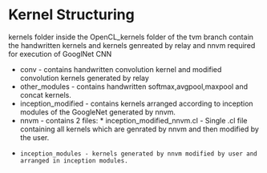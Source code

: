 # Kernel Structuring
kernels folder inside the OpenCL_kernels folder of the tvm branch contain the handwritten kernels and kernels genreated by relay and nnvm required for execution of GooglNet CNN

*  conv - contains handwritten convolution kernel and modified convolution kernels generated by relay
*   other_modules - contains handwritten softmax,avgpool,maxpool and concat kernels.
*   inception_modified - contains kernels arranged according to inception modules of the GoogleNet generated by nnvm.
*    nnvm -  contains 2 files:
    * inception_modified_nnvm.cl - Single .cl file containing all kernels which are genrated by nnvm and then modified by the user.
*     inception_modules - kernels generated by nnvm modified by user and arranged in inception modules.
